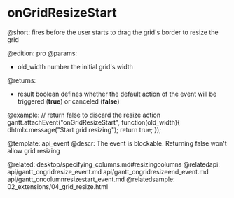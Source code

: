 onGridResizeStart
=============
@short: fires before the user starts to drag the grid's border to resize the grid
	
@edition: pro
@params:
- old_width		number	the initial grid's width

@returns:  
  - result     boolean       defines whether the default action of the event will be triggered (<b>true</b>) or canceled (<b>false</b>) 

@example:
// return false to discard the resize action
gantt.attachEvent("onGridResizeStart", function(old_width){
	dhtmlx.message("Start grid resizing");
	return true;
});

@template:	api_event
@descr:
The event is blockable. Returning false won't allow grid resizing

@related:
	desktop/specifying_columns.md#resizingcolumns
@relatedapi:
	api/gantt_ongridresize_event.md
    api/gantt_ongridresizeend_event.md
    api/gantt_oncolumnresizestart_event.md
@relatedsample:
	02_extensions/04_grid_resize.html